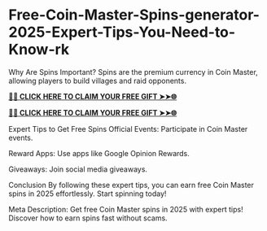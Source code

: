 # Free-Coin-Master-Spins-generator-2025-Expert-Tips-You-Need-to-Know-rk
Why Are Spins Important?
Spins are the premium currency in Coin Master, allowing players to build villages and raid opponents.

**[🌟✨ CLICK HERE TO CLAIM YOUR FREE GIFT ➤➤🌐](https://progiftzone.com/Coin%20Master/)**

**[🌟✨ CLICK HERE TO CLAIM YOUR FREE GIFT ➤➤🌐](https://progiftzone.com/Coin%20Master/)**

Expert Tips to Get Free Spins
Official Events: Participate in Coin Master events.

Reward Apps: Use apps like Google Opinion Rewards.

Giveaways: Join social media giveaways.

Conclusion
By following these expert tips, you can earn free Coin Master spins in 2025 effortlessly. Start spinning today!

Meta Description:
Get free Coin Master spins in 2025 with expert tips! Discover how to earn spins fast without scams.
